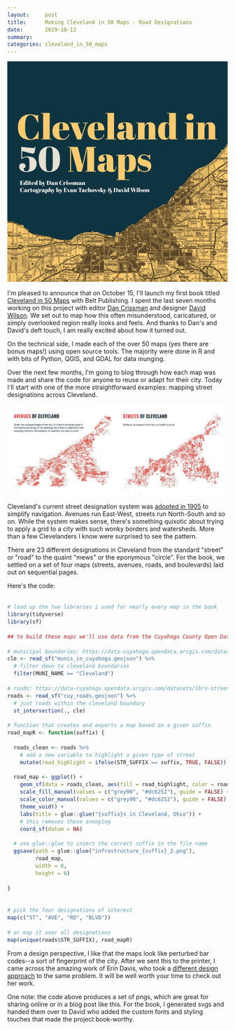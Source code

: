 ```yaml
---
layout:     post
title:      Making Cleveland in 50 Maps - Road Designations
date:       2019-10-12
summary:    
categories: cleveland_in_50_maps
---
```



![](/images/2019-09-29-cle-50.png)


I'm pleased to announce that on October 15, I'll launch my first book titled [Cleveland in 50 Maps](https://beltpublishing.com/products/cleveland-in-50-maps) with Belt Publishing. I spent the last seven months working on this project with editor [Dan Crissman](https://twitter.com/DanCrissman) and designer [David Wilson](https://twitter.com/DownpourStudio). We set out to map how this often misunderstood, caricatured, or simply overlooked region really looks and feels. And thanks to Dan's and David's deft touch, I am really excited about how it turned out.

On the technical side, I made each of the over 50 maps (yes there are bonus maps!) using open source tools. The majority were done in R and with bits of Python, QGIS, and GDAL for data munging. 

Over the next few months, I'm going to blog through how each map was made and share the code for anyone to reuse or adapt for their city. Today I'll start with one of the more straightforward examples: mapping street designations across Cleveland.

![](/images/2019-09-29-cle-streets-avenues.png)

Cleveland's current street designation system was [adopted in 1905](https://twitter.com/tsmcnair/status/1177039210429190144) to simplify navigation. Avenues run East-West, streets run North-South and so on. While the system makes sense, there's something quixotic about trying to apply a grid to a city with such wonky borders and watersheds. More than a few Clevelanders I know were surprised to see the pattern. 

There are 23 different designations in Cleveland from the standard "street" or "road" to the quaint "mews" or the eponymous "circle". For the book, we settled on a set of four maps (streets, avenues, roads, and boulevards) laid out on sequential pages.

Here's the code:

``` r

# load up the two libraries i used for nearly every map in the book
library(tidyverse)
library(sf)

## to build these maps we'll use data from the Cuyahoga County Open Data portal

# municipal boundaries: https://data-cuyahoga.opendata.arcgis.com/datasets/cuyahoga-county-municipalities/
cle <- read_sf("munis_in_cuyahoga.geojson") %>% 
  # filter down to cleveland boundaries
  filter(MUNI_NAME == "Cleveland")

# roads: https://data-cuyahoga.opendata.arcgis.com/datasets/lbrs-streets-in-cuyahoga-county
roads <- read_sf("cuy_roads.geojson") %>%
  # just roads within the cleveland boundary
  st_intersection(., cle) 

# function that creates and exports a map based on a given suffix
road_mapR <- function(suffix) {

  roads_clean <- roads %>%
    # add a new variable to highlight a given type of street
    mutate(road_highlight = ifelse(STR_SUFFIX == suffix, TRUE, FALSE)) 
  
  road_map <- ggplot() +
    geom_sf(data = roads_clean, aes(fill = road_highlight, color = road_highlight)) +
    scale_fill_manual(values = c("grey90", "#dc6252"), guide = FALSE) +
    scale_color_manual(values = c("grey90", "#dc6252"), guide = FALSE) +
    theme_void() +
    labs(title = glue::glue("{suffix}s in Cleveland, Ohio")) +
    # this removes those annoying 
    coord_sf(datum = NA)
  
  # use glue::glue to insert the correct suffix in the file name
  ggsave(path = glue::glue("infrastructure_{suffix}_2.png"), 
         road_map,
         width = 8, 
         height = 6)
  
}


# pick the four designations of interest
map(c("ST", "AVE", "RD", "BLVD"))

# or map it over all designations
map(unique(roads$STR_SUFFIX), road_mapR)

```

From a design perspective, I like that the maps look like perturbed bar codes--a sort of fingerprint of the city. After we sent this to the printer, I came across the amazing work of Erin Davis, who took a [different design approach](https://erdavis.com/2019/07/27/the-beautiful-hidden-logic-of-cities/) to the same problem. It will be well worth your time to check out her work.

One note: the code above produces a set of pngs, which are great for sharing online or in a blog post like this. For the book, I generated svgs and handed them over to David who added the custom fonts and styling touches that made the project book-worthy. 




